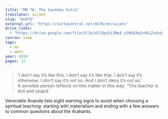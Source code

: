 ```yaml
---
title: "MN 76: The Sandaka Sutta"
translator: sujato
slug: "mn076"
external_url: "https://suttacentral.net/mn76/en/sujato"
drive_links:
  - "https://drive.google.com/file/d/1eJs5lQpy5i3Mp4_sSHG83m2v4kLZudud/view?usp=drivesdk"
course: view
tags:
  - mn
  - west
year: 2018
pages: 11
---
```


> ‘I don’t say it’s like this. I don’t say it’s like that. I don’t say it’s otherwise. I don’t say it’s not so. And I don’t deny it’s not so.’  
> A sensible person reflects on this matter in this way: ‘This teacher is dull and stupid.’

Venerable Ānanda lists eight warning signs to avoid when choosing a spiritual teaching: starting with materialism and ending with a few answers to common questions about the Arahants.

